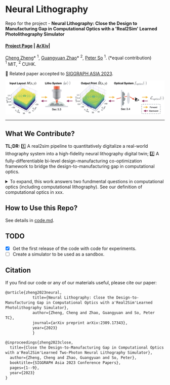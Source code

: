 # Neural Lithography

Repo for the project - **Neural Lithography: Close the Design to Manufacturing Gap in Computational Optics with a 'Real2Sim' Learned Photolithography Simulator**
#### [Project Page](https://neural-litho.github.io/) | [ArXiv](https://arxiv.org/abs/2309.17343)|  
[Cheng Zheng](https://zcshinee.github.io/)\* $^{1}$, [Guangyuan Zhao](https://twitter.com/guangyuan_zhao)\* $^{2}$, [Peter So](https://meche.mit.edu/people/faculty/ptso@mit.edu) $^{1}$. (*equal contribution)<br>
$^1$ MIT, $^2$ CUHK.

:pushpin: Related paper accepted to [SIGGRAPH ASIA 2023](https://asia.siggraph.org/2023/submissions/technical-papers/).


![teaser](github_figures/Teaser.png)

--------------
## What We Contribute?

**TL;DR:** :one: A real2sim pipeline to quantitatively digitalize a real-world lithography system into a high-fidelity neural lithography digital twin; :two: A fully-differentiable bi-level design-manufacturing co-optimization framework to bridge the design-to-manufacturing gap in computational optics. 


<details> 
<summary>To expand, this work answers two fundmental questions in computational optics (including computational lithography). See our definition of computational optics in xxx. </summary>


### This work answers two fundmental questions in computational optics (including computational lithography):
1. *What is the "elephant in the room" in Computational Lithography?*
  - **High-fidelity photolithography simulator.** | "No matter how good we can advance the computational (inverse) lithography algorithm, the performance bound is grounded in the fidelity of the lithography simulator."  
  
2. *What hinders the progress of end to end differentiable design computational optics?*
  - One should be the **Design to Manufacturing gap**. | "Yes you can design a perfect lens, but you cannot guarantee the post-manufacturing performance." 


![teaser](github_figures/two_questions.png)


### Accordingly, our work tackles the above questions and opens up two exciting research directions:

1. Real2Sim learning for 3D modelling the fabrication outcome of any real-world photolithography system.
![DTCO](github_figures/digitalization_litho_system.png)

2. Close the Design-to-manfuctuting gap via co-optimizing the manufacturiability and the task design with two intersected differentiable simulators (Litho + Task).
![DTCO](github_figures/DTCO.png)
<!-- *t* -->
<!-- ----------------------------------------- -->

</details>

## How to Use this Repo?
See details in [code.md](code.md).



## TODO 
- [x] Get the first release of the code with code for experiments.
- [ ] Create a simulator to be used as a sandbox.

## Citation

If you find our code or any of our materials useful, please cite our paper:
```
@article{zheng2023neural,
            title={Neural Lithography: Close the Design-to-Manufacturing Gap in Computational Optics with a'Real2Sim'Learned Photolithography Simulator},
            author={Zheng, Cheng and Zhao, Guangyuan and So, Peter TC},
            journal={arXiv preprint arXiv:2309.17343},
            year={2023}
            }
```


```
@inproceedings{zheng2023close,
  title={Close the Design-to-Manufacturing Gap in Computational Optics with a'Real2Sim'Learned Two-Photon Neural Lithography Simulator},
  author={Zheng, Cheng and Zhao, Guangyuan and So, Peter},
  booktitle={SIGGRAPH Asia 2023 Conference Papers},
  pages={1--9},
  year={2023}
}
```